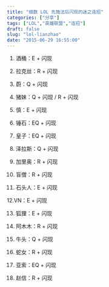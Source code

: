 ```yaml
---
title: "细数 LOL 先施法后闪现的迷之连招"
categories: ["分享"]
tags: ["LOL","英雄联盟","连招"]
draft: false
slug: "lol-lianzhao"
date: "2015-06-29 16:55:00"
---
```


01. 酒桶：E + 闪现

02. 拉克丝：R + 闪现

03. 蔚：Q + 闪现

04. 猪妹：Q + 闪现 / R + 闪现

05. 慎：E + 闪现

06. 锤石：EQ + 闪现

07. 皇子：EQ + 闪现

08. 泽拉斯：Q + 闪现

09. 加里奥：R + 闪现

10. 盲僧：R + 闪现

11. 石头人：E + 闪现

12.VN：E + 闪现

13. 狐狸：E + 闪现

14. 阿木木：R + 闪现

15. 牛头：Q + 闪现

16. 蛇女：R + 闪现

17. 亚索：EQ + 闪现

18. 赵信：R + 闪现


